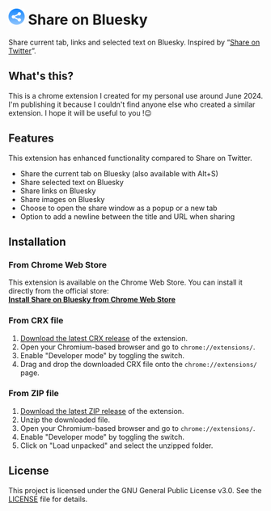 # <img width="32" height="32" src="./images/128.png" /> Share on Bluesky
Share current tab, links and selected text on Bluesky. Inspired by “[Share on Twitter](https://chromewebstore.google.com/detail/share-on-twitter/gkjgmeeoldebbdoehhngapnlfmdbmiie)”.

## What's this?
This is a chrome extension I created for my personal use around June 2024. I'm publishing it because I couldn't find anyone else who created a similar extension. I hope it will be useful to you !😉

## Features
This extension has enhanced functionality compared to Share on Twitter.
- Share the current tab on Bluesky (also available with Alt+S)
- Share selected text on Bluesky
- Share links on Bluesky
- Share images on Bluesky
- Choose to open the share window as a popup or a new tab
- Option to add a newline between the title and URL when sharing

## Installation
### From Chrome Web Store
This extension is available on the Chrome Web Store. You can install it directly from the official store:  
**[Install Share on Bluesky from Chrome Web Store](https://chromewebstore.google.com/detail/share-on-bluesky/pnekmafmihcffgemmgcnkmclhgnhhfmi)**

### From CRX file
1. [Download the latest CRX release](https://github.com/2b-zipper/Share-on-Bluesky/releases/latest) of the extension.
2. Open your Chromium-based browser and go to `chrome://extensions/`.
3. Enable "Developer mode" by toggling the switch.
4. Drag and drop the downloaded CRX file onto the `chrome://extensions/` page.

### From ZIP file
1. [Download the latest ZIP release](https://github.com/2b-zipper/Share-on-Bluesky/releases/latest) of the extension.
2. Unzip the downloaded file.
3. Open your Chromium-based browser and go to `chrome://extensions/`.
4. Enable "Developer mode" by toggling the switch.
5. Click on "Load unpacked" and select the unzipped folder.

## License
This project is licensed under the GNU General Public License v3.0. See the [LICENSE](./LICENSE) file for details.